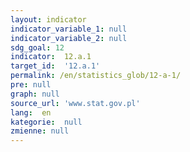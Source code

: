 ```yaml
---
layout: indicator
indicator_variable_1: null
indicator_variable_2: null
sdg_goal: 12
indicator:  12.a.1
target_id:  '12.a.1'
permalink: /en/statistics_glob/12-a-1/
pre: null
graph: null
source_url: 'www.stat.gov.pl'
lang:  en
kategorie:  null
zmienne: null
---
```

